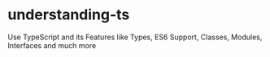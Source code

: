 # understanding-ts
Use TypeScript and its Features like Types, ES6 Support, Classes, Modules, Interfaces and much more
